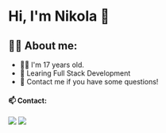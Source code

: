 # Hi, I'm Nikola 👋

## 👨‍💼 About me:
- 👩‍💻 I'm 17 years old.
- 📖 Learing Full Stack Development
- 💬 Contact me if you have some questions!

#### 📫 Contact:

[<img src="https://img.shields.io/badge/mail-%23D14836.svg?&style=for-the-badge&logo=gmail&logoColor=white" />](n.n.cichewicz@gmail.com)
[<img src="https://img.shields.io/badge/facebook-%1877F2.svg?&style=for-the-badge&logo=gmail&logoColor=white" />](https://www.facebook.com/n.n.cichewicz/)